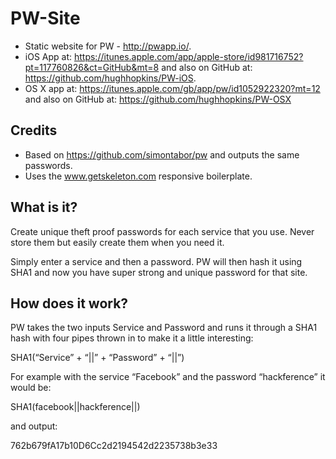# PW-Site

- Static website for PW - http://pwapp.io/.
- iOS App at: https://itunes.apple.com/app/apple-store/id981716752?pt=117760826&ct=GitHub&mt=8 and also on GitHub at: https://github.com/hughhopkins/PW-iOS.
- OS X app at: https://itunes.apple.com/gb/app/pw/id1052922320?mt=12 and also on GitHub at: https://github.com/hughhopkins/PW-OSX

## Credits

- Based on https://github.com/simontabor/pw and outputs the same passwords.
- Uses the www.getskeleton.com responsive boilerplate.

## What is it?

Create unique theft proof passwords for each service that you use. Never store them but easily create them when you need it.

Simply enter a service and then a password. PW will then hash it using SHA1 and now you have super strong and unique password for that site.

## How does it work?

PW takes the two inputs Service and Password and runs it through a SHA1 hash with four pipes thrown in to make it a little interesting:

SHA1(“Service” + “||” + “Password” + “||”)

For example with the service “Facebook” and the password “hackference” it would be:

SHA1(facebook||hackference||)

and output:

762b679fA17b10D6Cc2d2194542d2235738b3e33